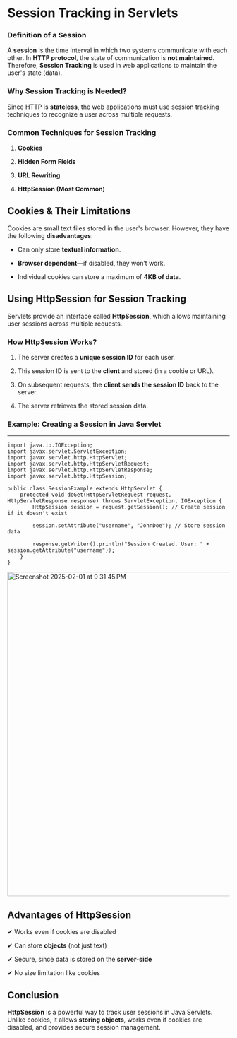 

**Session Tracking in Servlets**
================================

### **Definition of a Session**

A **session** is the time interval in which two systems communicate with each other. In **HTTP protocol**, the state of communication is **not maintained**. Therefore, **Session Tracking** is used in web applications to maintain the user's state (data).

### **Why Session Tracking is Needed?**

Since HTTP is **stateless**, the web applications must use session tracking techniques to recognize a user across multiple requests.

### **Common Techniques for Session Tracking**

1.  **Cookies**
    
2.  **Hidden Form Fields**
    
3.  **URL Rewriting**
    
4.  **HttpSession (Most Common)**
    

**Cookies & Their Limitations**
-------------------------------

Cookies are small text files stored in the user's browser. However, they have the following **disadvantages**:

*   Can only store **textual information**.
    
*   **Browser dependent**—if disabled, they won’t work.
    
*   Individual cookies can store a maximum of **4KB of data**.
    

**Using HttpSession for Session Tracking**
------------------------------------------

Servlets provide an interface called **HttpSession**, which allows maintaining user sessions across multiple requests.

### **How HttpSession Works?**

1.  The server creates a **unique session ID** for each user.
    
2.  This session ID is sent to the **client** and stored (in a cookie or URL).
    
3.  On subsequent requests, the **client sends the session ID** back to the server.
    
4.  The server retrieves the stored session data.
    

### **Example: Creating a Session in Java Servlet**

  
----------------------------------------

```
import java.io.IOException;
import javax.servlet.ServletException;
import javax.servlet.http.HttpServlet;
import javax.servlet.http.HttpServletRequest;
import javax.servlet.http.HttpServletResponse;
import javax.servlet.http.HttpSession;

public class SessionExample extends HttpServlet {
    protected void doGet(HttpServletRequest request, HttpServletResponse response) throws ServletException, IOException {
        HttpSession session = request.getSession(); // Create session if it doesn't exist

        session.setAttribute("username", "JohnDoe"); // Store session data

        response.getWriter().println("Session Created. User: " + session.getAttribute("username"));
    }
}
```

<img width="734" alt="Screenshot 2025-02-01 at 9 31 45 PM" src="https://github.com/user-attachments/assets/36828346-1ed5-4d08-b3a5-5528c224dcc1" />


**Advantages of HttpSession**
-----------------------------

✔ Works even if cookies are disabled

✔ Can store **objects** (not just text)

✔ Secure, since data is stored on the **server-side**

✔ No size limitation like cookies

**Conclusion**
--------------

**HttpSession** is a powerful way to track user sessions in Java Servlets. Unlike cookies, it allows **storing objects**, works even if cookies are disabled, and provides secure session management.
